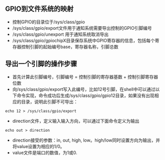 ## GPIO到文件系统的映射 ##

  * 控制GPIO的目录位于/sys/class/gpio
  * /sys/class/gpio/export文件用于通知系统需要导出控制的GPIO引脚编号
  * /sys/class/gpio/unexport 用于通知系统取消导出
  * /sys/class/gpio/gpiochipX目录保存系统中GPIO寄存器的信息，包括每个寄存器控制引脚的起始编号base，寄存器名称，引脚总数

## 导出一个引脚的操作步骤 ##

  * 首先计算此引脚编号，引脚编号 = 控制引脚的寄存器基数 + 控制引脚寄存器位数
  * 向/sys/class/gpio/export写入此编号，比如12号引脚，在shell中可以通过以下命令实现，命令成功后生成/sys/class/gpio/gpio12目录，如果没有出现相应的目录，说明此引脚不可导出：
```
echo 12 > /sys/class/gpio/export
```
  * direction文件，定义输入输入方向，可以通过下面命令定义为输出
```
echo out > direction
```

  * direction接受的参数：in, out, high, low。high/low同时设置方向为输出，并将value设置为相应的1/0。
  * value文件是端口的数值，为1或0.
